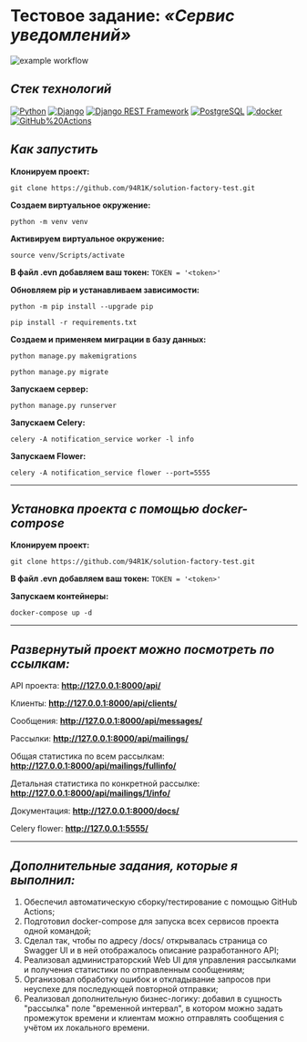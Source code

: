 # Тестовое задание: *«Сервис уведомлений»*

![example workflow](https://github.com/94R1K/solution-factory-test/actions/workflows/notification_workflow.yml/badge.svg)

## *Стек технологий*
[![Python](https://img.shields.io/badge/-Python-464646?style=flat-square&logo=Python)](https://www.python.org/)
[![Django](https://img.shields.io/badge/-Django-464646?style=flat-square&logo=Django)](https://www.djangoproject.com/)
[![Django REST Framework](https://img.shields.io/badge/-Django%20REST%20Framework-464646?style=flat-square&logo=Django%20REST%20Framework)](https://www.django-rest-framework.org/)
[![PostgreSQL](https://img.shields.io/badge/-PostgreSQL-464646?style=flat-square&logo=PostgreSQL)](https://www.postgresql.org/)
[![docker](https://img.shields.io/badge/-Docker-464646?style=flat-square&logo=docker)](https://www.docker.com/)
[![GitHub%20Actions](https://img.shields.io/badge/-GitHub%20Actions-464646?style=flat-square&logo=GitHub%20actions)](https://github.com/features/actions)

## *Kак запустить*

**Клонируем проект:**
```shell
git clone https://github.com/94R1K/solution-factory-test.git
```

**Создаем виртуальное окружение:**
```shell
python -m venv venv
```

**Активируем виртуальное окружение:**
```shell
source venv/Scripts/activate
```

**В файл .evn добавляем ваш токен:**
```TOKEN = '<token>'```

**Обновляем pip и устанавливаем зависимости:**
```shell
python -m pip install --upgrade pip
```

```shell
pip install -r requirements.txt
```

**Создаем и применяем миграции в базу данных:**
```shell
python manage.py makemigrations
```

```shell
python manage.py migrate
```

**Запускаем сервер:**
```shell
python manage.py runserver
```

**Запускаем Celery:**
```shell
celery -A notification_service worker -l info
```

**Запускаем Flower:**
```shell
celery -A notification_service flower --port=5555
```

***

## *Установка проекта с помощью docker-compose*

**Клонируем проект:**
```shell
git clone https://github.com/94R1K/solution-factory-test.git
```

**В файл .evn добавляем ваш токен:**
```TOKEN = '<token>'```

**Запускаем контейнеры:**
```shell
docker-compose up -d
 ```

***

## *Развернутый проект можно посмотреть по ссылкам:*

API проекта: **http://127.0.0.1:8000/api/** 

Клиенты: **http://127.0.0.1:8000/api/clients/** 

Сообщения: **http://127.0.0.1:8000/api/messages/** 

Рассылки: **http://127.0.0.1:8000/api/mailings/** 

Общая статистика по всем рассылкам: **http://127.0.0.1:8000/api/mailings/fullinfo/** 

Детальная статистика по конкретной рассылке: **http://127.0.0.1:8000/api/mailings/1/info/** 

Документация: **http://127.0.0.1:8000/docs/**

Celery flower: **http://127.0.0.1:5555/**

***

## *Дополнительные задания, которые я выполнил:*

<ol>
<li>Обеспечил автоматическую сборку/тестирование с помощью GitHub Actions;</li>
<li>Подготовил docker-compose для запуска всех сервисов проекта одной командой;</li>
<li>Сделал так, чтобы по адресу /docs/ открывалась страница со Swagger UI и в ней отображалось описание разработанного API;</li>
<li>Реализовал администраторский Web UI для управления рассылками и получения статистики по отправленным сообщениям;</li>
<li>Организовал обработку ошибок и откладывание запросов при неуспехе для последующей повторной отправки;</li>
<li>Реализовал дополнительную бизнес-логику: добавил в сущность "рассылка" поле "временной интервал", в котором можно задать промежуток времени и клиентам можно отправлять сообщения с учётом их локального времени.</li>
</ol>
